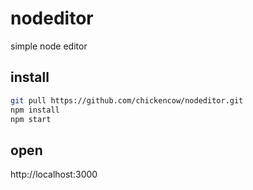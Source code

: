# nodeditor
simple node editor


## install
```bash
git pull https://github.com/chickencow/nodeditor.git
npm install
npm start
```
## open
http://localhost:3000
